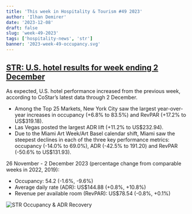 ```yaml
---
title: 'This week in Hospitality & Tourism #49 2023'
author: 'Ilhan Demirer'
date: '2023-12-08'
draft: false
slug: 'week-49-2023'
tags: ['hospitality-news', 'str']
banner: '2023-week-49-occupancy.svg'
---
```


## [STR: U.S. hotel results for week ending 2 December](https://str.com/press-release/us-hotel-results-week-ending-2-december)

As expected, U.S. hotel performance increased from the previous week, according to CoStar’s latest data through 2 December.

- Among the Top 25 Markets, New York City saw the largest year-over-year increases in occupancy (+6.8% to 83.5%) and RevPAR (+17.2% to US$319.18).
- Las Vegas posted the largest ADR lift (+11.2% to US$232.94).
- Due to the Miami Art Week/Art Basel calendar shift, Miami saw the steepest declines in each of the three key performance metrics: occupancy (-14.0% to 69.0%), ADR (-42.5% to 191.20) and RevPAR (-50.6% to US$131.93).

26 November - 2 December 2023 (percentage change from comparable weeks in 2022, 2019):

- Occupancy: 54.2 (-1.6%, -9.6%)
- Average daily rate (ADR): US$144.88 (+0.8%, +10.8%)
- Revenue per available room (RevPAR): US$78.54 (-0.8%, +0.1%)

![STR Occupancy & ADR Recovery](/images/blogimages/2023-week-49-occupancy.svg)
